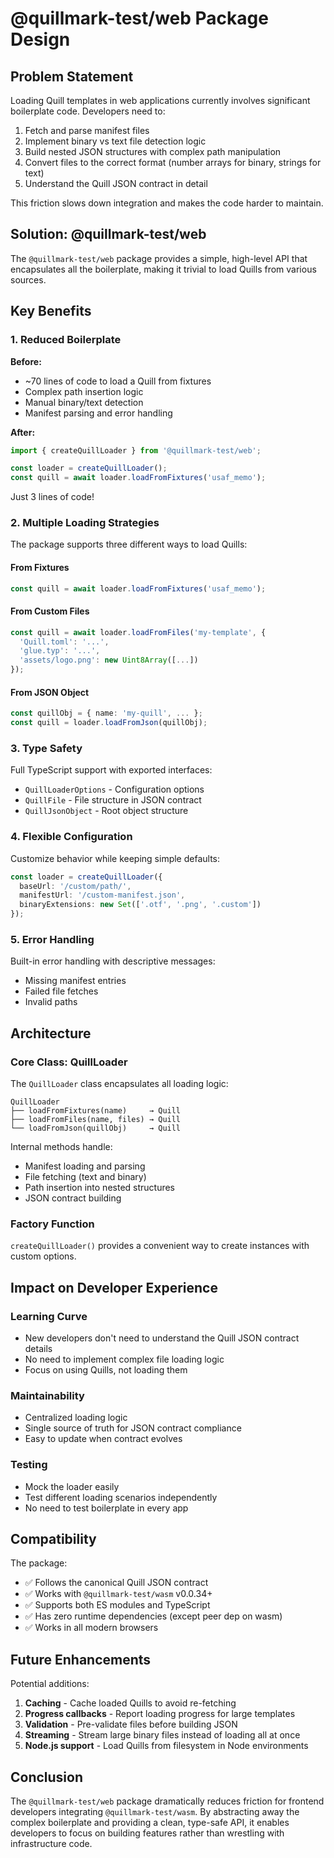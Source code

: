 # @quillmark-test/web Package Design

## Problem Statement

Loading Quill templates in web applications currently involves significant boilerplate code. Developers need to:

1. Fetch and parse manifest files
2. Implement binary vs text file detection logic
3. Build nested JSON structures with complex path manipulation
4. Convert files to the correct format (number arrays for binary, strings for text)
5. Understand the Quill JSON contract in detail

This friction slows down integration and makes the code harder to maintain.

## Solution: @quillmark-test/web

The `@quillmark-test/web` package provides a simple, high-level API that encapsulates all the boilerplate, making it trivial to load Quills from various sources.

## Key Benefits

### 1. Reduced Boilerplate

**Before:**
- ~70 lines of code to load a Quill from fixtures
- Complex path insertion logic
- Manual binary/text detection
- Manifest parsing and error handling

**After:**
```typescript
import { createQuillLoader } from '@quillmark-test/web';

const loader = createQuillLoader();
const quill = await loader.loadFromFixtures('usaf_memo');
```

Just 3 lines of code!

### 2. Multiple Loading Strategies

The package supports three different ways to load Quills:

#### From Fixtures
```typescript
const quill = await loader.loadFromFixtures('usaf_memo');
```

#### From Custom Files
```typescript
const quill = await loader.loadFromFiles('my-template', {
  'Quill.toml': '...',
  'glue.typ': '...',
  'assets/logo.png': new Uint8Array([...])
});
```

#### From JSON Object
```typescript
const quillObj = { name: 'my-quill', ... };
const quill = loader.loadFromJson(quillObj);
```

### 3. Type Safety

Full TypeScript support with exported interfaces:
- `QuillLoaderOptions` - Configuration options
- `QuillFile` - File structure in JSON contract
- `QuillJsonObject` - Root object structure

### 4. Flexible Configuration

Customize behavior while keeping simple defaults:

```typescript
const loader = createQuillLoader({
  baseUrl: '/custom/path/',
  manifestUrl: '/custom-manifest.json',
  binaryExtensions: new Set(['.otf', '.png', '.custom'])
});
```

### 5. Error Handling

Built-in error handling with descriptive messages:
- Missing manifest entries
- Failed file fetches
- Invalid paths

## Architecture

### Core Class: QuillLoader

The `QuillLoader` class encapsulates all loading logic:

```
QuillLoader
├── loadFromFixtures(name)     → Quill
├── loadFromFiles(name, files) → Quill
└── loadFromJson(quillObj)     → Quill
```

Internal methods handle:
- Manifest loading and parsing
- File fetching (text and binary)
- Path insertion into nested structures
- JSON contract building

### Factory Function

`createQuillLoader()` provides a convenient way to create instances with custom options.

## Impact on Developer Experience

### Learning Curve
- New developers don't need to understand the Quill JSON contract details
- No need to implement complex file loading logic
- Focus on using Quills, not loading them

### Maintainability
- Centralized loading logic
- Single source of truth for JSON contract compliance
- Easy to update when contract evolves

### Testing
- Mock the loader easily
- Test different loading scenarios independently
- No need to test boilerplate in every app

## Compatibility

The package:
- ✅ Follows the canonical Quill JSON contract
- ✅ Works with `@quillmark-test/wasm` v0.0.34+
- ✅ Supports both ES modules and TypeScript
- ✅ Has zero runtime dependencies (except peer dep on wasm)
- ✅ Works in all modern browsers

## Future Enhancements

Potential additions:
1. **Caching** - Cache loaded Quills to avoid re-fetching
2. **Progress callbacks** - Report loading progress for large templates
3. **Validation** - Pre-validate files before building JSON
4. **Streaming** - Stream large binary files instead of loading all at once
5. **Node.js support** - Load Quills from filesystem in Node environments

## Conclusion

The `@quillmark-test/web` package dramatically reduces friction for frontend developers integrating `@quillmark-test/wasm`. By abstracting away the complex boilerplate and providing a clean, type-safe API, it enables developers to focus on building features rather than wrestling with infrastructure code.
